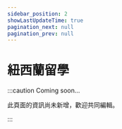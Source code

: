 ```yaml
---
sidebar_position: 2
showLastUpdateTime: true
pagination_next: null
pagination_prev: null
---
```


# 紐西蘭留學

:::caution Coming soon...

此頁面的資訊尚未新增，歡迎共同編輯。

:::